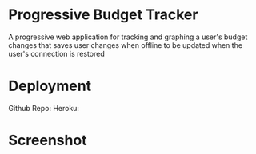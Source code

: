 # Progressive Budget Tracker
A progressive web application for tracking and graphing a user's budget changes that saves user changes when offline to be updated when the user's connection is restored

# Deployment
Github Repo:
Heroku:

# Screenshot

